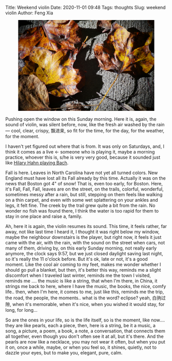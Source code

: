 Title: Weekend violin
Date: 2020-11-01 09:48
Tags: thoughts
Slug: weekend violin
Author: Feng Xia

<figure class="col s12">
  <img src="images/DSC_1230363.JPG"/>
</figure>

Pushing open the window on this Sunday morning. Here it is, again,
the sound of violin, was silent before, now, like the fresh air washed
by the rain &mdash; cool, clear, crispy, 飘进来, so fit for the time,
for the day, for the weather, for the moment.

I haven't yet figured out where that is from. It was only on
Saturdays, and, I think it comes as a live &larr; someone who is
playing it, maybe a morning practice, whoever this is, s/he is very
very good, because it sounded just like [Hilary Hahn playing Bach][1].

Fall is here. Leaves in North Carolina have not yet all turned
colors. New England must have lost all its Fall already by this
time. Actually it was on the news that Boston got 4" of snow! That is,
even too early, for Boston. Here, it's Fall, Fall, Fall, leaves are on
the street, on the trails, colorful, wonderful, sometimes messy after
a rain, but still, stepping on them feels like walking on a thin
carpet, and even with some wet splattering on your ankles and legs,
it felt fine. The creek by the trail grew quite a bit from the
rain. No wonder no fish was found there, I think the water is too
rapid for them to stay in one place and raise a, family. 

Ah, here it is again, the violin resumes its sound. This time, it
feels rather, far away, not like last time I heard it, I thought it
was right below my window, maybe the neighbour downstairs is the
player, but right now, it feels it just came with the air, with the
rain, with the sound on the street when cars, not many of them,
driving by, on this early Sunday morning, not really early anymore,
the clock says 9:57, but we just closed daylight saving last night, so
it's really the 11 o'clock before. But it's ok, late or not, it's a
good moment. Like the cool air coming to my feet, makes me wonder
whether I should go pull a blanket, but then, it's better this way,
reminds me a slight discomfort when I traveled last winter, reminds me
the town I visited, reminds me .... the music is like a string, that
when I'm there, in China, it strings me back to here, where I have the
music, the books, the nice, comfy life.. then, when I'm here, it comes
to me, just like this, reminds me the trip, the road, the people, the
moments.. what is the word? eclipse? yeah, 白驹过隙, when it's
memorable, when it's nice, when you wished it would stay, for long,
for long...

So are the ones in your life, so is the life itself, so is the moment,
like now.... they are like pearls, each a piece, then, here is a
string, be it a music, a song, a picture, a poem, a book, a note, a
conversation, that connects them all together, even though you don't
often see it at all, but it's there. And the pearls are now like a
necklace, you may not wear it often, but when you put it on, once a
while, maybe, or when you feel so, it shines, quietly, not to dazzle
your eyes, but to make you, elegant, pure, calm.



[1]: https://www.youtube.com/watch?v=Q3-5144TaYg

